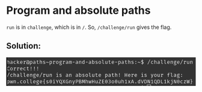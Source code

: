 # Program and absolute paths

`run` is in `challenge`, which is in `/`. So, `/challenge/run` gives the flag.

## Solution:

![solution](02_Program_and_Absolute_Paths.png)
